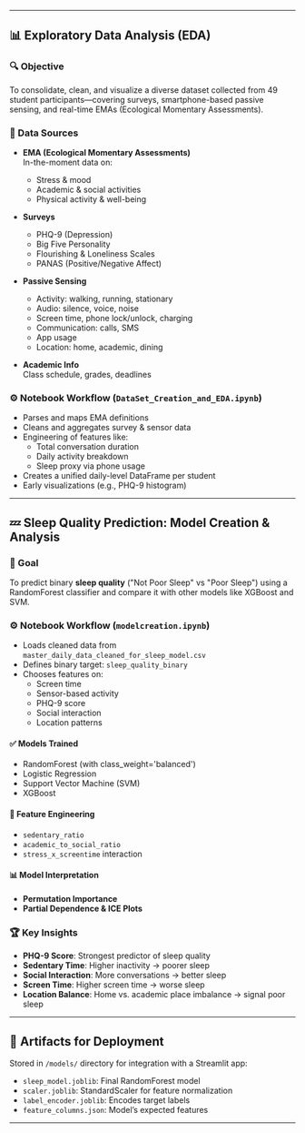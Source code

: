 
---

## 📊 Exploratory Data Analysis (EDA)

### 🔍 Objective
To consolidate, clean, and visualize a diverse dataset collected from 49 student participants—covering surveys, smartphone-based passive sensing, and real-time EMAs (Ecological Momentary Assessments).

### 📌 Data Sources

- **EMA (Ecological Momentary Assessments)**  
  In-the-moment data on:
  - Stress & mood  
  - Academic & social activities  
  - Physical activity & well-being  

- **Surveys**  
  - PHQ-9 (Depression)  
  - Big Five Personality  
  - Flourishing & Loneliness Scales  
  - PANAS (Positive/Negative Affect)  

- **Passive Sensing**  
  - Activity: walking, running, stationary  
  - Audio: silence, voice, noise  
  - Screen time, phone lock/unlock, charging  
  - Communication: calls, SMS  
  - App usage  
  - Location: home, academic, dining  

- **Academic Info**  
  Class schedule, grades, deadlines

### ⚙️ Notebook Workflow (`DataSet_Creation_and_EDA.ipynb`)
- Parses and maps EMA definitions
- Cleans and aggregates survey & sensor data
- Engineering of features like:
  - Total conversation duration
  - Daily activity breakdown
  - Sleep proxy via phone usage
- Creates a unified daily-level DataFrame per student
- Early visualizations (e.g., PHQ-9 histogram)

---

## 💤 Sleep Quality Prediction: Model Creation & Analysis

### 🎯 Goal
To predict binary **sleep quality** ("Not Poor Sleep" vs "Poor Sleep") using a RandomForest classifier and compare it with other models like XGBoost and SVM.

### ⚙️ Notebook Workflow (`modelcreation.ipynb`)
- Loads cleaned data from `master_daily_data_cleaned_for_sleep_model.csv`
- Defines binary target: `sleep_quality_binary`
- Chooses features on:
  - Screen time  
  - Sensor-based activity  
  - PHQ-9 score  
  - Social interaction  
  - Location patterns  

#### ✅ Models Trained
- RandomForest (with class_weight='balanced')
- Logistic Regression
- Support Vector Machine (SVM)
- XGBoost

#### 🧠 Feature Engineering
- `sedentary_ratio`  
- `academic_to_social_ratio`  
- `stress_x_screentime` interaction

#### 📊 Model Interpretation
- **Permutation Importance**
- **Partial Dependence & ICE Plots**

### 🏆 Key Insights

- **PHQ-9 Score**: Strongest predictor of sleep quality  
- **Sedentary Time**: Higher inactivity → poorer sleep  
- **Social Interaction**: More conversations → better sleep  
- **Screen Time**: Higher screen time → worse sleep  
- **Location Balance**: Home vs. academic place imbalance → signal poor sleep

---

## 🚀 Artifacts for Deployment

Stored in `/models/` directory for integration with a Streamlit app:

- `sleep_model.joblib`: Final RandomForest model  
- `scaler.joblib`: StandardScaler for feature normalization  
- `label_encoder.joblib`: Encodes target labels  
- `feature_columns.json`: Model’s expected features

---


